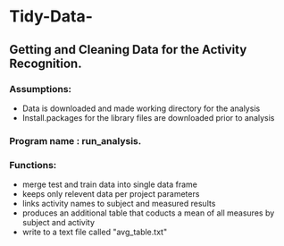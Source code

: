 # Tidy-Data-
## Getting and Cleaning Data for the Activity Recognition.
### Assumptions: 
 * Data is downloaded and made working directory for the analysis
 * Install.packages for the library files are downloaded prior to analysis

### Program name : run_analysis.
### Functions:
 * merge test and train data into single data frame
 * keeps only relevent data per project parameters
 * links activity names to subject and measured results
 * produces an additional table that coducts a mean of all measures by subject and activity
 * write to a text file called "avg_table.txt"
